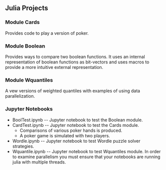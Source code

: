 ## Julia Projects

### Module Cards
Provides code to play a version of poker.

### Module Boolean
Provides ways to compare two boolean functions.
It uses an internal representation of boolean functions as bit-vectors and 
uses macros to provide a more intuitive external representation.

### Module Wquantiles
A vew versions of weighted quantiles with examples
of using data parallelization.

### Jupyter Notebooks

- BoolTest.ipynb  -- Jupyter notebook to test the Boolean module.
- CardTest.ipynb  -- Jupyter notebook to test the Cards module.
  - Comparisons of various poker hands is produced.
  - A poker game is simulated with two players.
- Wordle.ipynb    -- Jupyter notebook to test Wordle puzzle solver strategies.
- Wquantile.ipynb -- Jupyter notebook to test Wquantiles module.
                     In order to examine parallelism you must ensure
                     that your notebooks are running julia with multiple threads.



